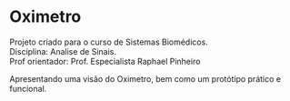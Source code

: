 # Oximetro
Projeto criado para o curso de Sistemas Biomédicos. <br/> 
Disciplina: Analise de Sinais. <br/>
Prof orientador: Prof. Especialista Raphael Pinheiro <br/> 

Apresentando uma visão do Oximetro, bem como um protótipo prático e funcional.


